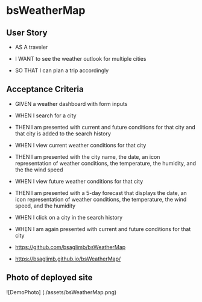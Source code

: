 # bsWeatherMap
## User Story

* AS A traveler

* I WANT to see the weather outlook for multiple cities
* SO THAT I can plan a trip accordingly

## Acceptance Criteria
* GIVEN a weather dashboard with form inputs
* WHEN I search for a city
* THEN I am presented with current and future conditions for that city and that city is added to the search history
* WHEN I view current weather conditions for that city
* THEN I am presented with the city name, the date, an icon representation of weather conditions, the temperature, the humidity, and the the wind speed
* WHEN I view future weather conditions for that city
* THEN I am presented with a 5-day forecast that displays the date, an icon representation of weather conditions, the temperature, the wind speed, and the humidity
* WHEN I click on a city in the search history
* WHEN I am again presented with current and future conditions for that city

* https://github.com/bsaglimb/bsWeatherMap
* https://bsaglimb.github.io/bsWeatherMap/

## Photo of deployed site

![DemoPhoto] (./assets/bsWeatherMap.png)

